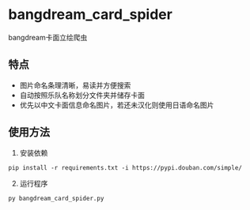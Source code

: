 # bangdream_card_spider
bangdream卡面立绘爬虫

## 特点
- 图片命名条理清晰，易读并方便搜索
- 自动按照乐队名称划分文件夹并储存卡面
- 优先以中文卡面信息命名图片，若还未汉化则使用日语命名图片

## 使用方法
1. 安装依赖
```
pip install -r requirements.txt -i https://pypi.douban.com/simple/
```
2. 运行程序
```
py bangdream_card_spider.py
```
